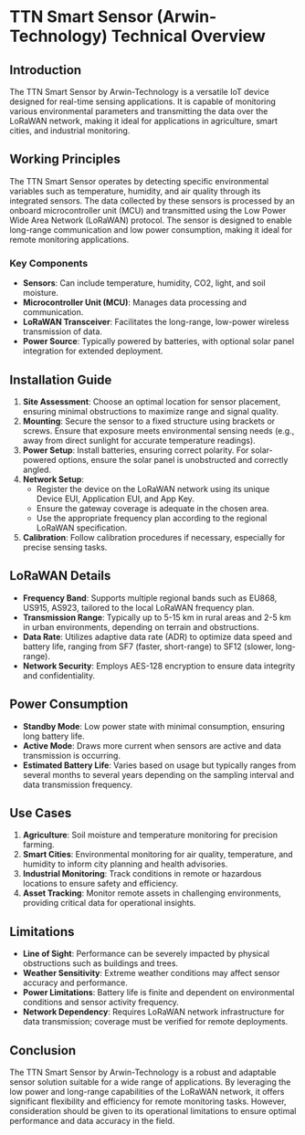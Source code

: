 # TTN Smart Sensor (Arwin-Technology) Technical Overview

## Introduction
The TTN Smart Sensor by Arwin-Technology is a versatile IoT device designed for real-time sensing applications. It is capable of monitoring various environmental parameters and transmitting the data over the LoRaWAN network, making it ideal for applications in agriculture, smart cities, and industrial monitoring.

## Working Principles
The TTN Smart Sensor operates by detecting specific environmental variables such as temperature, humidity, and air quality through its integrated sensors. The data collected by these sensors is processed by an onboard microcontroller unit (MCU) and transmitted using the Low Power Wide Area Network (LoRaWAN) protocol. The sensor is designed to enable long-range communication and low power consumption, making it ideal for remote monitoring applications.

### Key Components
- **Sensors**: Can include temperature, humidity, CO2, light, and soil moisture.
- **Microcontroller Unit (MCU)**: Manages data processing and communication.
- **LoRaWAN Transceiver**: Facilitates the long-range, low-power wireless transmission of data.
- **Power Source**: Typically powered by batteries, with optional solar panel integration for extended deployment.

## Installation Guide
1. **Site Assessment**: Choose an optimal location for sensor placement, ensuring minimal obstructions to maximize range and signal quality.
2. **Mounting**: Secure the sensor to a fixed structure using brackets or screws. Ensure that exposure meets environmental sensing needs (e.g., away from direct sunlight for accurate temperature readings).
3. **Power Setup**: Install batteries, ensuring correct polarity. For solar-powered options, ensure the solar panel is unobstructed and correctly angled.
4. **Network Setup**:
   - Register the device on the LoRaWAN network using its unique Device EUI, Application EUI, and App Key.
   - Ensure the gateway coverage is adequate in the chosen area.
   - Use the appropriate frequency plan according to the regional LoRaWAN specification.
5. **Calibration**: Follow calibration procedures if necessary, especially for precise sensing tasks.

## LoRaWAN Details
- **Frequency Band**: Supports multiple regional bands such as EU868, US915, AS923, tailored to the local LoRaWAN frequency plan.
- **Transmission Range**: Typically up to 5-15 km in rural areas and 2-5 km in urban environments, depending on terrain and obstructions.
- **Data Rate**: Utilizes adaptive data rate (ADR) to optimize data speed and battery life, ranging from SF7 (faster, short-range) to SF12 (slower, long-range).
- **Network Security**: Employs AES-128 encryption to ensure data integrity and confidentiality.

## Power Consumption
- **Standby Mode**: Low power state with minimal consumption, ensuring long battery life.
- **Active Mode**: Draws more current when sensors are active and data transmission is occurring.
- **Estimated Battery Life**: Varies based on usage but typically ranges from several months to several years depending on the sampling interval and data transmission frequency.

## Use Cases
1. **Agriculture**: Soil moisture and temperature monitoring for precision farming.
2. **Smart Cities**: Environmental monitoring for air quality, temperature, and humidity to inform city planning and health advisories.
3. **Industrial Monitoring**: Track conditions in remote or hazardous locations to ensure safety and efficiency.
4. **Asset Tracking**: Monitor remote assets in challenging environments, providing critical data for operational insights.

## Limitations
- **Line of Sight**: Performance can be severely impacted by physical obstructions such as buildings and trees.
- **Weather Sensitivity**: Extreme weather conditions may affect sensor accuracy and performance.
- **Power Limitations**: Battery life is finite and dependent on environmental conditions and sensor activity frequency.
- **Network Dependency**: Requires LoRaWAN network infrastructure for data transmission; coverage must be verified for remote deployments.

## Conclusion
The TTN Smart Sensor by Arwin-Technology is a robust and adaptable sensor solution suitable for a wide range of applications. By leveraging the low power and long-range capabilities of the LoRaWAN network, it offers significant flexibility and efficiency for remote monitoring tasks. However, consideration should be given to its operational limitations to ensure optimal performance and data accuracy in the field.